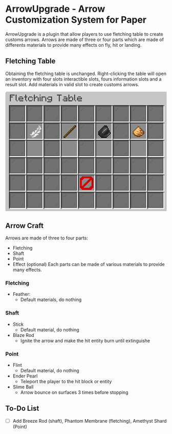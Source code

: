 # ArrowUpgrade - Arrow Customization System for Paper
ArrowUpgrade is a plugin that allow players to use fletching table to create customs arrows. Arrows are made of three or four parts which are made of differents materials to provide many effects on fly, hit or landing.
## Fletching Table
Obtaining the fletching table is unchanged. Right-clicking the table will open an inventory with four slots interactible slots, fours information slots and a result slot. Add materials in valid slot to create customs arrows.

![fletching ui](/Images/fletching_ui.png)
## Arrow Craft
Arrows are made of three to four parts:
 - Fletching
 - Shaft
 - Point
 - Effect (optional)
Each parts can be made of various materials to provide many effects.

### Fletching
- Feather:
   - Default materials, do nothing
### Shaft
- Stick
   - Default material, do nothing
- Blaze Rod
   - Ignite the arrow and make the hit entity burn until extinguishe
### Point
- Flint
   - Default material, do nothing
- Ender Pearl
   - Teleport the player to the hit block or entity
- Slime Ball
   - Arrow bounce on surfaces 3 times before stopping
## To-Do List
- [ ] Add Breeze Rod (shaft), Phantom Membrane (fletching), Amethyst Shard (Point)
